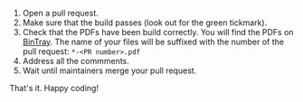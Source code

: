 1. Open a pull request.
1. Make sure that the build passes (look out for the green tickmark).
1. Check that the PDFs have been build correctly. You will find the PDFs on [BinTray](https://dl.bintray.com/matej/cam-thesis/). The name of your files will be suffixed with the number of the pull request: `*-<PR number>.pdf`
1. Address all the commments.
1. Wait until maintainers merge your pull request.

That's it. Happy coding!
